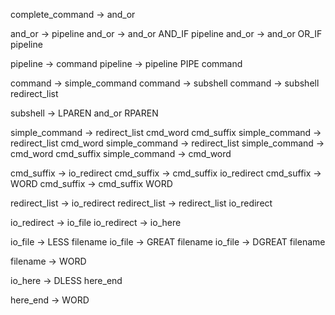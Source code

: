 complete_command -> and_or

and_or -> pipeline
and_or -> and_or AND_IF pipeline
and_or -> and_or OR_IF pipeline

pipeline -> command
pipeline -> pipeline PIPE command

command -> simple_command
command -> subshell
command -> subshell redirect_list

<!-- compound_command -> subshell -->

subshell -> LPAREN and_or RPAREN

<!-- name -> NAME -->

<!-- simple_command -> cmd_prefix cmd_word cmd_suffix
simple_command -> cmd_prefix cmd_word
simple_command -> cmd_prefix -->
simple_command -> redirect_list cmd_word cmd_suffix
simple_command -> redirect_list cmd_word
simple_command -> redirect_list
simple_command -> cmd_word cmd_suffix
simple_command -> cmd_word

<!-- cmd_name -> WORD -->

<!-- cmd_word -> WORD -->

<!-- cmd_prefix -> io_redirect
cmd_prefix -> cmd_prefix io_redirect -->
<!-- cmd_prefix -> ASSIGNMENT_WORD
cmd_prefix -> cmd_prefix ASSIGNMENT_WORD -->

cmd_suffix -> io_redirect
cmd_suffix -> cmd_suffix io_redirect
cmd_suffix -> WORD
cmd_suffix -> cmd_suffix WORD

redirect_list -> io_redirect
redirect_list -> redirect_list io_redirect

io_redirect -> io_file
io_redirect -> io_here

io_file -> LESS filename
io_file -> GREAT filename
io_file -> DGREAT filename

filename -> WORD

io_here -> DLESS here_end

here_end -> WORD